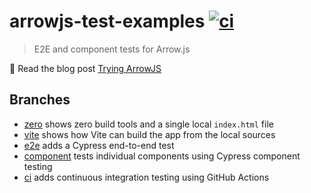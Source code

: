 # arrowjs-test-examples [![ci](https://github.com/bahmutov/arrowjs-test-examples/actions/workflows/ci.yml/badge.svg?branch=main)](https://github.com/bahmutov/arrowjs-test-examples/actions/workflows/ci.yml)

> E2E and component tests for Arrow.js

📝 Read the blog post [Trying ArrowJS](https://glebbahmutov.com/blog/trying-arrow-js/)

## Branches

- [zero](https://github.com/bahmutov/arrowjs-test-examples/tree/zero) shows zero build tools and a single local `index.html` file
- [vite](https://github.com/bahmutov/arrowjs-test-examples/tree/vite) shows how Vite can build the app from the local sources
- [e2e](https://github.com/bahmutov/arrowjs-test-examples/tree/e2e) adds a Cypress end-to-end test
- [component](https://github.com/bahmutov/arrowjs-test-examples/tree/component) tests individual components using Cypress component testing
- [ci](https://github.com/bahmutov/arrowjs-test-examples/tree/ci) adds continuous integration testing using GitHub Actions

